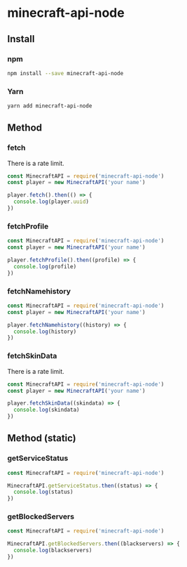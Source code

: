 # minecraft-api-node

## Install

### npm

```bash
npm install --save minecraft-api-node
```

### Yarn

```bash
yarn add minecraft-api-node
```

## Method

### fetch

There is a rate limit.

```js
const MinecraftAPI = require('minecraft-api-node')
const player = new MinecraftAPI('your name')

player.fetch().then(() => {
  console.log(player.uuid)
})
```

### fetchProfile

```js
const MinecraftAPI = require('minecraft-api-node')
const player = new MinecraftAPI('your name')

player.fetchProfile().then((profile) => {
  console.log(profile)
})
```

### fetchNamehistory

```js
const MinecraftAPI = require('minecraft-api-node')
const player = new MinecraftAPI('your name')

player.fetchNamehistory((history) => {
  console.log(history)
})
```

### fetchSkinData

There is a rate limit.

```js
const MinecraftAPI = require('minecraft-api-node')
const player = new MinecraftAPI('your name')

player.fetchSkinData((skindata) => {
  console.log(skindata)
})
```

## Method (static)

### getServiceStatus

```js
const MinecraftAPI = require('minecraft-api-node')

MinecraftAPI.getServiceStatus.then((status) => {
  console.log(status)
})
```

### getBlockedServers

```js
const MinecraftAPI = require('minecraft-api-node')

MinecraftAPI.getBlockedServers.then((blackservers) => {
  console.log(blackservers)
})
```
